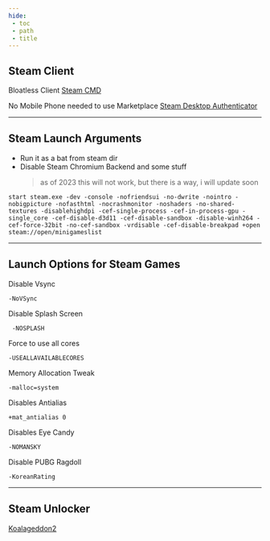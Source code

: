 ```yaml
---
hide:
 - toc
 - path
 - title
---
```

## Steam Client

Bloatless Client [Steam CMD](https://developer.valvesoftware.com/wiki/SteamCMD)

No Mobile Phone needed to use Marketplace [Steam Desktop Authenticator](https://github.com/jessecar96/steamdesktopauthenticator)

---
## Steam Launch Arguments 
- Run it as a bat from steam dir<br>
- Disable Steam Chromium Backend and some stuff 
  > as of 2023 this will not work, but there is a way, i will update soon

```
start steam.exe -dev -console -nofriendsui -no-dwrite -nointro -nobigpicture -nofasthtml -nocrashmonitor -noshaders -no-shared-textures -disablehighdpi -cef-single-process -cef-in-process-gpu -single_core -cef-disable-d3d11 -cef-disable-sandbox -disable-winh264 -cef-force-32bit -no-cef-sandbox -vrdisable -cef-disable-breakpad +open steam://open/minigameslist 
```

---

## Launch Options for Steam Games

Disable Vsync
```
-NoVSync
```
Disable Splash Screen
```
 -NOSPLASH 
```
Force to use all cores
```
-USEALLAVAILABLECORES
```
Memory Allocation Tweak
```
-malloc=system 
```
Disables Antialias
```
+mat_antialias 0
```
Disables Eye Candy
```
-NOMANSKY
```
Disable PUBG Ragdoll
```
-KoreanRating
```
---

## Steam Unlocker
[Koalageddon2](https://github.com/acidicoala/Koalageddon2)